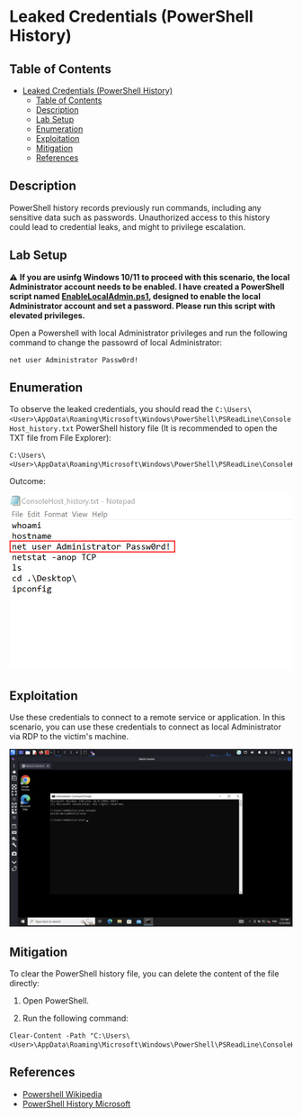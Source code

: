 # Leaked Credentials (PowerShell History)

## Table of Contents

- [Leaked Credentials (PowerShell History)](#leaked-credentials-powershell-history)
  - [Table of Contents](#table-of-contents)
  - [Description](#description)
  - [Lab Setup](#lab-setup)
  - [Enumeration](#enumeration)
  - [Exploitation](#exploitation)
  - [Mitigation](#mitigation)
  - [References](#references)

## Description

PowerShell history records previously run commands, including any sensitive data such as passwords. Unauthorized access to this history could lead to credential leaks, and might to privilege escalation.

## Lab Setup

:warning: <b>If you are usinfg Windows 10/11 to proceed with this scenario, the local Administrator account needs to be enabled. I have created a PowerShell script named [EnableLocalAdmin.ps1](/Lab-Setup-Scripts/EnableLocalAdmin.ps1), designed to enable the local Administrator account and set a password. Please run this script with elevated privileges.</b>

Open a Powershell with local Administrator privileges and run the following command to change the passowrd of local Administrator:

```
net user Administrator Passw0rd!
```

## Enumeration

To observe the leaked credentials, you should read the `C:\Users\<User>\AppData\Roaming\Microsoft\Windows\PowerShell\PSReadLine\ConsoleHost_history.txt` PowerShell history file (It is recommended to open the TXT file from File Explorer):

```
C:\Users\<User>\AppData\Roaming\Microsoft\Windows\PowerShell\PSReadLine\ConsoleHost_history.txt
```

Outcome:

![Leaked-Creds-PS-History-Enumeration](/Pictures/Leaked-Credentials-PS-Enumeration1.png)

## Exploitation

Use these credentials to connect to a remote service or application. In this scenario, you can use these credentials to connect as local Administrator via RDP to the victim's machine.

![Leaked-Creds-PS-History-Exploitation](/Pictures/Leaked-Credentials-PS-Exploitation1.png)

## Mitigation

To clear the PowerShell history file, you can delete the content of the file directly:

1) Open PowerShell.

2) Run the following command: 

```
Clear-Content -Path "C:\Users\<User>\AppData\Roaming\Microsoft\Windows\PowerShell\PSReadLine\ConsoleHost_history.txt"
```

## References

- [Powershell Wikipedia](https://en.wikipedia.org/wiki/PowerShell)
- [PowerShell History Microsoft](https://learn.microsoft.com/en-us/powershell/module/microsoft.powershell.core/about/about_history?view=powershell-7.4)
